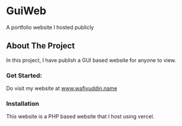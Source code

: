 <a name="readme-top"></a>

# GuiWeb


A portfolio website I hosted publicly 


## About The Project

In this project, I have publish a GUI based website for anyone to view.


### Get Started:
Do visit my website at www.wafiyuddin.name



### Installation

This website is a PHP based website that I host using vercel.


